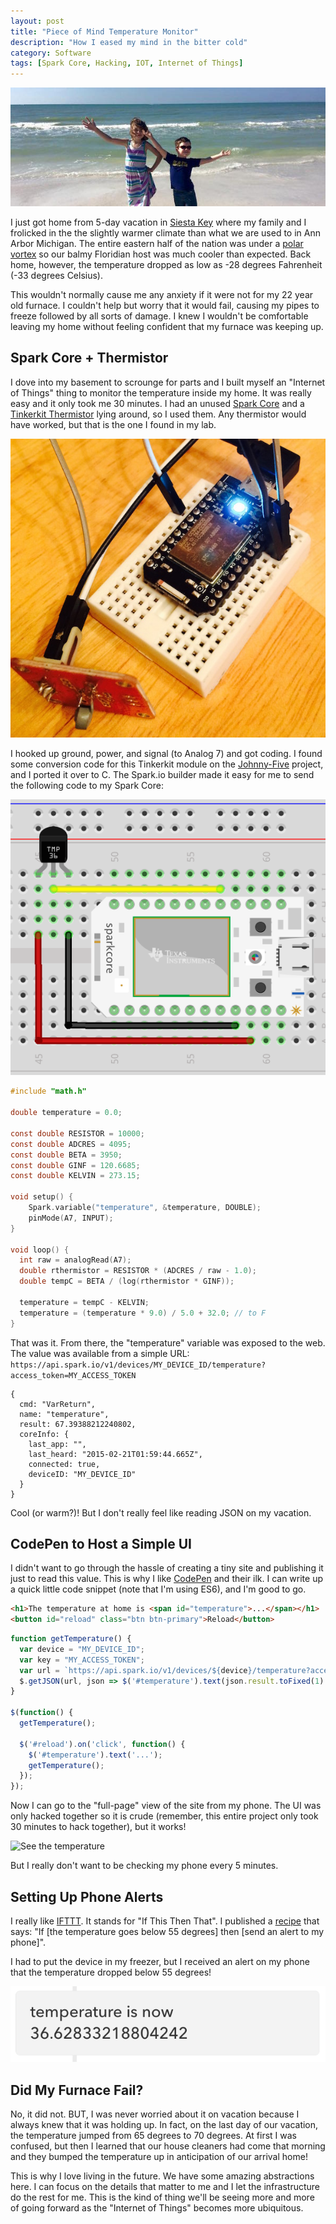 ```yaml
---
layout: post
title: "Piece of Mind Temperature Monitor"
description: "How I eased my mind in the bitter cold"
category: Software
tags: [Spark Core, Hacking, IOT, Internet of Things]
---
```


![Siesta Key](/images/siesta_key.jpg)

I just got home from 5-day vacation in [Siesta Key](http://www.drbeach.org/top10beaches.htm) where my family and I frolicked in the the slightly warmer climate than what we are used to in Ann Arbor Michigan.  The entire eastern half of the nation was under a [polar vortex](http://en.wikipedia.org/wiki/Polar_vortex) so our balmy Floridian host was much cooler than expected.  Back home, however, the temperature dropped as low as -28 degrees Fahrenheit (-33 degrees Celsius).

This wouldn't normally cause me any anxiety if it were not for my 22 year old furnace.  I couldn't help but worry that it would fail, causing my pipes to freeze followed by all sorts of damage.  I knew I wouldn't be comfortable leaving my home without feeling confident that my furnace was keeping up.

## Spark Core + Thermistor
I dove into my basement to scrounge for parts and I built myself an "Internet of Things" thing to monitor the temperature inside my home.  It was really easy and it only took me 30 minutes.  I had an unused [Spark Core](https://www.spark.io/) and a [Tinkerkit Thermistor](http://www.amazon.com/Arduino-TinkerKit-Thermistor-Module/dp/B00EIB48W8) lying around, so I used them.  Any thermistor would have worked, but that is the one I found in my lab.

![Spark + Thermistor](/images/spark_temperature.jpg)

I hooked up ground, power, and signal (to Analog 7) and got coding.  I found some conversion code for this Tinkerkit module on the [Johnny-Five](https://github.com/rwaldron/johnny-five) project, and I ported it over to C.  The Spark.io builder made it easy for me to send the following code to my Spark Core:

![Spark + Thermistor Diagram](/images/spark_temperature_fritz.png)

```c
#include "math.h"

double temperature = 0.0;

const double RESISTOR = 10000;
const double ADCRES = 4095;
const double BETA = 3950;
const double GINF = 120.6685;
const double KELVIN = 273.15;

void setup() {
    Spark.variable("temperature", &temperature, DOUBLE);
    pinMode(A7, INPUT);
}

void loop() {
  int raw = analogRead(A7);
  double rthermistor = RESISTOR * (ADCRES / raw - 1.0);
  double tempC = BETA / (log(rthermistor * GINF));

  temperature = tempC - KELVIN;
  temperature = (temperature * 9.0) / 5.0 + 32.0; // to F
}
```

That was it.  From there, the "temperature" variable was exposed to the web.  The value was available from a simple URL: `https://api.spark.io/v1/devices/MY_DEVICE_ID/temperature?access_token=MY_ACCESS_TOKEN`

```
{
  cmd: "VarReturn",
  name: "temperature",
  result: 67.39388212240802,
  coreInfo: {
    last_app: "",
    last_heard: "2015-02-21T01:59:44.665Z",
    connected: true,
    deviceID: "MY_DEVICE_ID"
  }
}
```

Cool (or warm?)!  But I don't really feel like reading JSON on my vacation.

## CodePen to Host a Simple UI
I didn't want to go through the hassle of creating a tiny site and publishing it just to read this value.  This is why I like [CodePen](http://codepen.io) and their ilk.  I can write up a quick little code snippet (note that I'm using ES6), and I'm good to go.

```html
<h1>The temperature at home is <span id="temperature">...</span></h1>
<button id="reload" class="btn btn-primary">Reload</button>
```

```js
function getTemperature() {
  var device = "MY_DEVICE_ID";
  var key = "MY_ACCESS_TOKEN";
  var url = `https://api.spark.io/v1/devices/${device}/temperature?access_token=${key}`;
  $.getJSON(url, json => $('#temperature').text(json.result.toFixed(1) + " degrees"));
}

$(function() {
  getTemperature();

  $('#reload').on('click', function() {
    $('#temperature').text('...');
    getTemperature();
  });
});
```

Now I can go to the "full-page" view of the site from my phone.  The UI was only hacked together so it is crude (remember, this entire project only took 30 minutes to hack together), but it works!

![See the temperature](http://i.imgur.com/wrm0jHJ.png)

But I really don't want to be checking my phone every 5 minutes.

## Setting Up Phone Alerts

I really like [IFTTT](http://ifttt.com).  It stands for "If This Then That".  I published a [recipe](https://ifttt.com/recipes/261514-cold-house) that says: "If [the temperature goes below 55 degrees] then [send an alert to my phone]".

I had to put the device in my freezer, but I received an alert on my phone that the temperature dropped below 55 degrees!

![A phone alert](/images/ifttt_alert.png)

## Did My Furnace Fail?
No, it did not.  BUT, I was never worried about it on vacation because I always knew that it was holding up.  In fact, on the last day of our vacation, the temperature jumped from 65 degrees to 70 degrees.  At first I was confused, but then I learned that our house cleaners had come that morning and they bumped the temperature up in anticipation of our arrival home!  

This is why I love living in the future.  We have some amazing abstractions here.  I can focus on the details that matter to me and I let the infrastructure do the rest for me.  This is the kind of thing we'll be seeing more and more of going forward as the "Internet of Things" becomes more ubiquitous.
